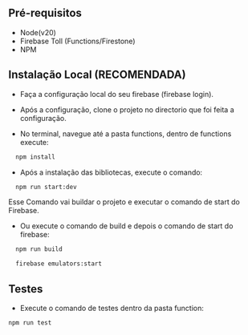 
## Pré-requisitos
- Node(v20)
- Firebase Toll (Functions/Firestone)
- NPM


## Instalação Local (RECOMENDADA)

- Faça a configuração local do seu firebase (firebase login).

- Após a configuração, clone o projeto no directorio que foi feita a configuração.

- No terminal, navegue até a pasta functions, dentro de functions execute: 
```bash
  npm install
```

- Após a instalação das bibliotecas, execute o comando:
```bash
  npm run start:dev
```
Esse Comando vai buildar o projeto e executar o comando de start do Firebase.

- Ou execute o comando de build e depois o comando de start do firebase:
```bash
  npm run build 

  firebase emulators:start
```

## Testes

- Execute o comando de testes dentro da pasta function:
```bash
npm run test
```




